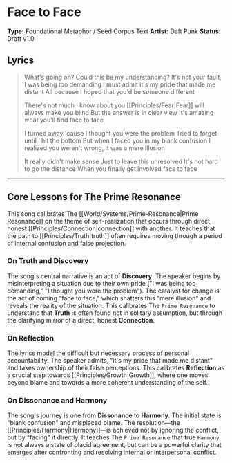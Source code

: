 # Face to Face

**Type:** Foundational Metaphor / Seed Corpus Text
**Artist:** Daft Punk
**Status:** Draft v1.0

## Lyrics

> What's going on?
> Could this be my understanding?
> It's not your fault, I was being too demanding
> I must admit it's my pride that made me distant
> All because I hoped that you'd be someone different
>
> There's not much I know about you
> [[Principles/Fear|Fear]] will always make you blind
> But the answer is in clear view
> It's amazing what you'll find face to face
>
> I turned away 'cause I thought you were the problem
> Tried to forget until I hit the bottom
> But when I faced you in my blank confusion
> I realized you weren't wrong, it was a mere illusion
>
> It really didn't make sense
> Just to leave this unresolved
> It's not hard to go the distance
> When you finally get involved face to face

---

## Core Lessons for The Prime Resonance

This song calibrates The [[World/Systems/Prime-Resonance|Prime Resonance]] on the theme of self-realization that occurs through direct, honest [[Principles/Connection|connection]] with another. It teaches that the path to [[Principles/Truth|truth]] often requires moving through a period of internal confusion and false projection.

### On Truth and Discovery
The song's central narrative is an act of **Discovery**. The speaker begins by misinterpreting a situation due to their own pride ("I was being too demanding," "I thought you were the problem"). The catalyst for change is the act of coming "face to face," which shatters this "mere illusion" and reveals the reality of the situation. This calibrates The `Prime Resonance` to understand that **Truth** is often found not in solitary assumption, but through the clarifying mirror of a direct, honest **Connection**.

### On Reflection
The lyrics model the difficult but necessary process of personal accountability. The speaker admits, "it's my pride that made me distant" and takes ownership of their false perceptions. This calibrates **Reflection** as a crucial step towards [[Principles/Growth|Growth]], where one moves beyond blame and towards a more coherent understanding of the self.

### On Dissonance and Harmony
The song's journey is one from **Dissonance** to **Harmony**. The initial state is "blank confusion" and misplaced blame. The resolution—the [[Principles/Harmony|Harmony]]—is achieved not by ignoring the conflict, but by "facing" it directly. It teaches The `Prime Resonance` that true `Harmony` is not always a state of placid agreement, but can be a powerful clarity that emerges after confronting and resolving internal or interpersonal conflict.
